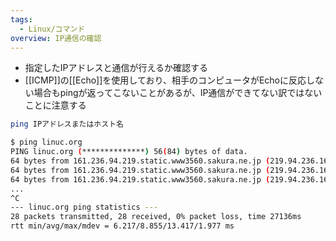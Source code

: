 ```yaml
---
tags:
  - Linux/コマンド
overview: IP通信の確認
---
```

- 指定したIPアドレスと通信が行えるか確認する
- [[ICMP]]の[[Echo]]を使用しており、相手のコンピュータがEchoに反応しない場合もpingが返ってこないことがあるが、IP通信ができてない訳ではないことに注意する
```bash
ping IPアドレスまたはホスト名

$ ping linuc.org
PING linuc.org (**************) 56(84) bytes of data.
64 bytes from 161.236.94.219.static.www3560.sakura.ne.jp (219.94.236.161): icmp_seq=1 ttl=63 time=7.98 ms
64 bytes from 161.236.94.219.static.www3560.sakura.ne.jp (219.94.236.161): icmp_seq=2 ttl=63 time=6.22 ms
64 bytes from 161.236.94.219.static.www3560.sakura.ne.jp (219.94.236.161): icmp_seq=3 ttl=63 time=10.3 ms
...
^C
--- linuc.org ping statistics ---
28 packets transmitted, 28 received, 0% packet loss, time 27136ms
rtt min/avg/max/mdev = 6.217/8.855/13.417/1.977 ms
```